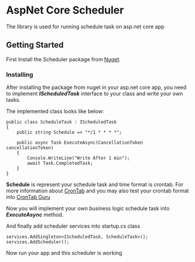 # AspNet Core Scheduler

The library is used for running schedule task on asp.net core app

## Getting Started

First Install the Scheduler package from [Nuget](https://www.nuget.org/packages/AspNetCore.Scheduler/).


### Installing

After installing the package from nuget in your asp.net core app, you need to implement **_IScheduledTask_** interface to your class and write your own tasks.

The implemented class looks like below:

```
public class ScheduleTask : IScheduledTask
{
    public string Schedule => "*/1 * * * *";

    public async Task ExecuteAsync(CancellationToken cancellationToken)
    {
        Console.WriteLine("Write After 1 min");
        await Task.CompletedTask;
    }
}
```

**Schedule** is represent your schedule task and time format is crontab. For more information about [CronTab](https://support.acquia.com/hc/en-us/articles/360004224494-Cron-time-string-format) and you may also test your crontab format into [CronTab Guru](https://crontab.guru)

Now you will implement your own business logic schedule task into **_ExecuteAsync_** method.

And finally add scheduler services into startup.cs class

```
services.AddSingleton<IScheduledTask, ScheduleTask>();
services.AddScheduler();
```

Now run your app and this scheduler is working

